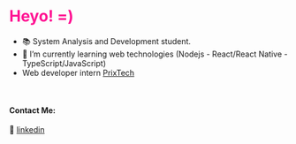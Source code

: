
<h1 style="color:#FF1493"> Heyo! =) </h1>


 - 📚 System Analysis and Development student.
 - 🍵 I’m currently learning web technologies (Nodejs - React/React Native - TypeScript/JavaScript)
 - Web developer intern [PrixTech](https://prix.tech/)


[linkedin]: https://www.linkedin.com/in/yaralviana/
<br>

#### Contact Me:

👔 [linkedin][linkedin]

